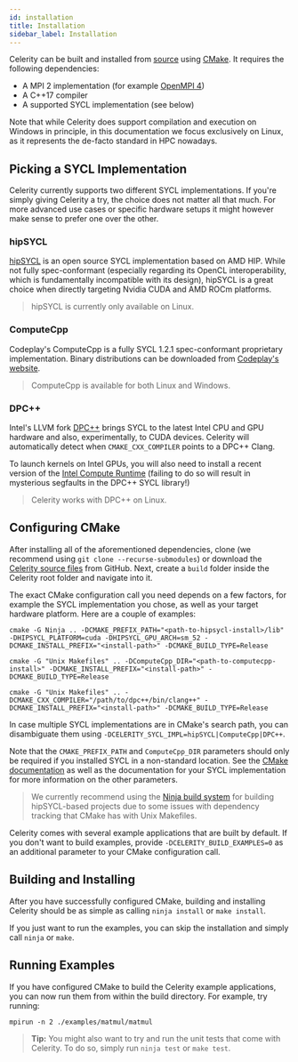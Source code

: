 ```yaml
---
id: installation
title: Installation
sidebar_label: Installation
---
```


Celerity can be built and installed from
[source](https://github.com/celerity/celerity-runtime) using
[CMake](https://cmake.org). It requires the following dependencies:

- A MPI 2 implementation (for example [OpenMPI 4](https://www.open-mpi.org))
- A C++17 compiler
- A supported SYCL implementation (see below)

Note that while Celerity does support compilation and execution on Windows in
principle, in this documentation we focus exclusively on Linux, as it
represents the de-facto standard in HPC nowadays.

## Picking a SYCL Implementation

Celerity currently supports two different SYCL implementations. If you're
simply giving Celerity a try, the choice does not matter all that much. For
more advanced use cases or specific hardware setups it might however make
sense to prefer one over the other.

### hipSYCL

[hipSYCL](https://github.com/illuhad/hipsycl) is an open source SYCL
implementation based on AMD HIP. While not fully spec-conformant (especially
regarding its OpenCL interoperability, which is fundamentally incompatible
with its design), hipSYCL is a great choice when directly targeting Nvidia
CUDA and AMD ROCm platforms.

> hipSYCL is currently only available on Linux.

### ComputeCpp

Codeplay's ComputeCpp is a fully SYCL 1.2.1 spec-conformant proprietary implementation. Binary
distributions can be downloaded
from [Codeplay's website](https://www.codeplay.com/products/computesuite/computecpp).

> ComputeCpp is available for both Linux and Windows.

### DPC++

Intel's LLVM fork [DPC++](https://github.com/intel/llvm) brings SYCL to the latest Intel CPU and GPU
hardware and also, experimentally, to CUDA devices. Celerity will automatically detect
when `CMAKE_CXX_COMPILER` points to a DPC++ Clang.

To launch kernels on Intel GPUs, you will also need to install a recent version of the
[Intel Compute Runtime](https://github.com/intel/compute-runtime/releases) (failing to do so will
result in mysterious segfaults in the DPC++ SYCL library!)

> Celerity works with DPC++ on Linux.

## Configuring CMake

After installing all of the aforementioned dependencies, clone (we recommend
using `git clone --recurse-submodules`) or download
the [Celerity source files](https://github.com/celerity/celerity-runtime) from GitHub. Next, create
a `build` folder inside the Celerity root folder and navigate into it.

The exact CMake configuration call you need depends on a few factors, for example the SYCL
implementation you chose, as well as your target hardware
platform. Here are a couple of examples:

<!--DOCUSAURUS_CODE_TABS-->

<!--hipSYCL + Ninja -->

```
cmake -G Ninja .. -DCMAKE_PREFIX_PATH="<path-to-hipsycl-install>/lib" -DHIPSYCL_PLATFORM=cuda -DHIPSYCL_GPU_ARCH=sm_52 -DCMAKE_INSTALL_PREFIX="<install-path>" -DCMAKE_BUILD_TYPE=Release
```

<!--ComputeCpp + Unix Makefiles-->

```
cmake -G "Unix Makefiles" .. -DComputeCpp_DIR="<path-to-computecpp-install>" -DCMAKE_INSTALL_PREFIX="<install-path>" -DCMAKE_BUILD_TYPE=Release
```

<!-- DPC++ + Unix Makefiles-->

```
cmake -G "Unix Makefiles" .. -DCMAKE_CXX_COMPILER="/path/to/dpc++/bin/clang++" -DCMAKE_INSTALL_PREFIX="<install-path>" -DCMAKE_BUILD_TYPE=Release
```

<!--END_DOCUSAURUS_CODE_TABS-->

In case multiple SYCL implementations are in CMake's search path, you can disambiguate them
using `-DCELERITY_SYCL_IMPL=hipSYCL|ComputeCpp|DPC++`.

Note that the `CMAKE_PREFIX_PATH` and `ComputeCpp_DIR` parameters should only
be required if you installed SYCL in a non-standard location. See the [CMake
documentation](https://cmake.org/documentation/) as well as the documentation
for your SYCL implementation for more information on the other parameters.

> We currently recommend using the [Ninja build
> system](https://ninja-build.org/) for building hipSYCL-based projects due
> to some issues with dependency tracking that CMake has with Unix Makefiles.

Celerity comes with several example applications that are built by default.
If you don't want to build examples, provide `-DCELERITY_BUILD_EXAMPLES=0` as
an additional parameter to your CMake configuration call.

## Building and Installing

After you have successfully configured CMake, building and installing
Celerity should be as simple as calling `ninja install` or `make install`.

If you just want to run the examples, you can skip the installation and
simply call `ninja` or `make`.

## Running Examples

If you have configured CMake to build the Celerity example applications, you
can now run them from within the build directory. For example, try running:

```
mpirun -n 2 ./examples/matmul/matmul
```

> **Tip:** You might also want to try and run the unit tests that come with Celerity.
> To do so, simply run `ninja test` or `make test`.

